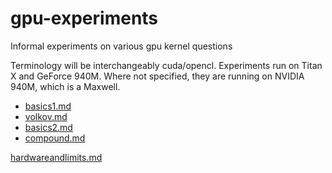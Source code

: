 # gpu-experiments

Informal experiments on various gpu kernel questions

Terminology will be interchangeably cuda/opencl.  Experiments run on Titan X and GeForce 940M.  Where not specified, they are running on NVIDIA 940M, which is a Maxwell.

* [basics1.md](basics1.md)
* [volkov.md](volkov.md)
* [basics2.md](basics2.md)
* [compound.md](compound.md)

[hardwareandlimits.md](hardwareandlimits.md)

